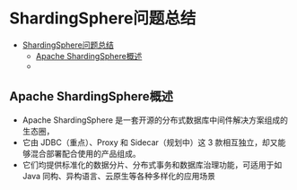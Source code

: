 # ShardingSphere问题总结

- [ShardingSphere问题总结](#shardingsphere问题总结)
  - [Apache ShardingSphere概述](#apache-shardingsphere概述)
  - [](#)
  
## Apache ShardingSphere概述

- Apache ShardingSphere 是一套开源的分布式数据库中间件解决方案组成的生态圈，
- 它由 JDBC（重点）、Proxy 和 Sidecar（规划中）这 3 款相互独立，却又能够混合部署配合使用的产品组成。
- 它们均提供标准化的数据分片、分布式事务和数据库治理功能，可适用于如 Java 同构、异构语言、云原生等各种多样化的应用场景

## 